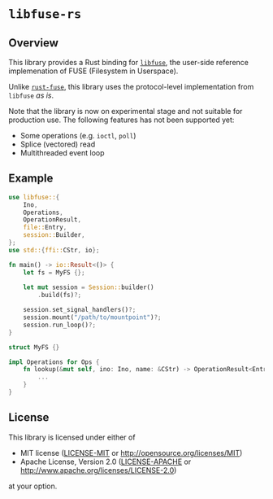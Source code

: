 # `libfuse-rs`

## Overview

This library provides a Rust binding for [`libfuse`], the user-side reference implemenation of FUSE (Filesystem in Userspace).

Unlike [`rust-fuse`], this library uses the protocol-level implementation from `libfuse` *as is*.

Note that the library is now on experimental stage and not suitable for production use.
The following features has not been supported yet:

* Some operations (e.g. `ioctl`, `poll`)
* Splice (vectored) read
* Multithreaded event loop

## Example

```rust
use libfuse::{
    Ino,
    Operations,
    OperationResult,
    file::Entry,
    session::Builder,
};
use std::{ffi::CStr, io};

fn main() -> io::Result<()> {
    let fs = MyFS {};
    
    let mut session = Session::builder()
        .build(fs)?;

    session.set_signal_handlers()?;
    session.mount("/path/to/mountpoint")?;
    session.run_loop()?;
}

struct MyFS {}

impl Operations for Ops {
    fn lookup(&mut self, ino: Ino, name: &CStr) -> OperationResult<Entry> {
        ...
    }
}
```

## License

This library is licensed under either of

* MIT license ([LICENSE-MIT](LICENSE-MIT) or http://opensource.org/licenses/MIT)
* Apache License, Version 2.0 ([LICENSE-APACHE](LICENSE-APACHE) or http://www.apache.org/licenses/LICENSE-2.0)

at your option.

<!-- links -->

[`libfuse`]: https://github.com/libfuse/libfuse
[`rust-fuse`]: https://github.com/zargony/rust-fuse